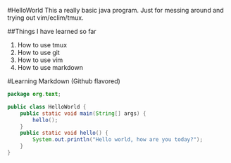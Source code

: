 #HelloWorld
This a really basic java program. Just for messing around and trying out vim/eclim/tmux.

##Things I have learned so far
1. How to use tmux
2. How to use git
3. How to use vim
4. How to use markdown

#Learning Markdown (Github flavored)
```java
package org.text;

public class HelloWorld {
	public static void main(String[] args) {
		hello();
	}
	public static void hello() {
		System.out.println("Hello world, how are you today?");
	}
}
```
